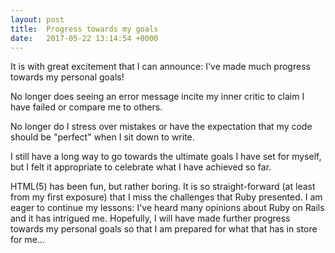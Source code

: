 ```yaml
---
layout: post
title:  Progress towards my goals
date:   2017-05-22 13:14:54 +0000
---
```


It is with great excitement that I can announce: I've made much progress towards my personal goals! 

No longer does seeing an error message incite my inner critic to claim I have failed or compare me to others. 

No longer do I stress over mistakes or have the expectation that my code should be "perfect" when I sit down to write. 

I still have a long way to go towards the ultimate goals I have set for myself, but I felt it appropriate to celebrate what I have achieved so far. 

HTML(5) has been fun, but rather boring. It is so straight-forward (at least from my first exposure) that I miss the challenges that Ruby presented. I am eager to continue my lessons: I've heard many opinions about Ruby on Rails and it has intrigued me. Hopefully, I will have made further progress towards my personal goals so that I am prepared for what that has in store for me...
